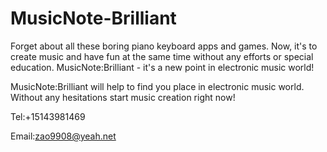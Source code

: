 # MusicNote-Brilliant

Forget about all these boring piano keyboard apps and games. Now, it's to create music and have fun at the same time without any efforts or special education. MusicNote:Brilliant - it's a new point in electronic music world!

MusicNote:Brilliant will help to find you place in electronic music world. Without any hesitations start music creation right now!

Tel:+15143981469

Email:zao9908@yeah.net
